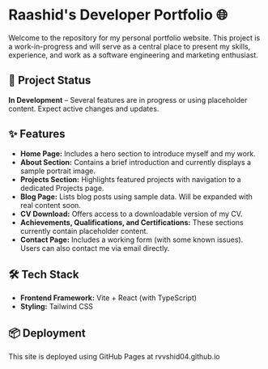 # Raashid's Developer Portfolio 🌐

Welcome to the repository for my personal portfolio website. This project is a work-in-progress and will serve as a central place to present my skills, experience, and work as a software engineering and marketing enthusiast.

## 🚧 Project Status

**In Development** – Several features are in progress or using placeholder content. Expect active changes and updates.

## ✨ Features

- **Home Page:** Includes a hero section to introduce myself and my work.
- **About Section:** Contains a brief introduction and currently displays a sample portrait image.
- **Projects Section:** Highlights featured projects with navigation to a dedicated Projects page.
- **Blog Page:** Lists blog posts using sample data. Will be expanded with real content soon.
- **CV Download:** Offers access to a downloadable version of my CV.
- **Achievements, Qualifications, and Certifications:** These sections currently contain placeholder content.
- **Contact Page:** Includes a working form (with some known issues). Users can also contact me via email directly.

## 🛠️ Tech Stack

- **Frontend Framework:** Vite + React (with TypeScript)
- **Styling:** Tailwind CSS

## 📦 Deployment

This site is deployed using GitHub Pages at rvvshid04.github.io

